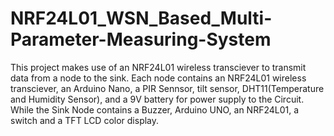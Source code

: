 # NRF24L01_WSN_Based_Multi-Parameter-Measuring-System
This project makes use of an NRF24L01 wireless transciever to transmit data from a node to the sink.
Each node contains an NRF24L01 wireless transciever, an Arduino Nano, a PIR Sennsor, tilt sensor, DHT11(Temperature and Humidity Sensor), and a 9V battery for power supply to the Circuit.
While the Sink Node contains a Buzzer, Arduino UNO, an NRF24L01, a switch and a TFT LCD color display.
